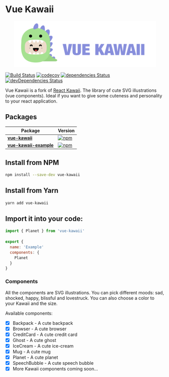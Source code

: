# Vue Kawaii

<div align="center" markdown="1">
  <img src="./packages/vue-kawaii-docs/vue-kawaii-logo.png" width="450">
</div>

[![Build Status](https://travis-ci.com/youngtailors/vue-kawaii.svg?branch=master)](https://travis-ci.com/youngtailors/vue-kawaii) [![codecov](https://codecov.io/gh/youngtailors/vue-kawaii/branch/master/graph/badge.svg)](https://codecov.io/gh/youngtailors/vue-kawaii) [![dependencies Status](https://david-dm.org/youngtailors/vue-kawaii/status.svg)](https://david-dm.org/youngtailors/vue-kawaii) [![devDependencies Status](https://david-dm.org/youngtailors/vue-kawaii/dev-status.svg)](https://david-dm.org/youngtailors/vue-kawaii?type=dev)

Vue Kawaii is a fork of [React Kawaii](https://github.com/miukimiu/react-kawaii). The library of cute SVG illustrations (vue components). Ideal if you want to give some cuteness and personality to your react application.

## Packages

| Package                                             | Version                                                                                                                     |
| --------------------------------------------------- | --------------------------------------------------------------------------------------------------------------------------- |
| **[vue-kawaii](/packages/vue-kawaii)**              | [![npm](https://img.shields.io/npm/v/vue-kawaii.svg?style=flat-square)](https://www.npmjs.com/package/vue-kawaii)           |
| **[vue-kawaii-example](/packages/vue-kawaii-docs)** | [![npm](https://img.shields.io/npm/v/vue-kawaii-docs.svg?style=flat-square)](https://www.npmjs.com/package/vue-kawaii-docs) |

## Install from NPM

```bash
npm install --save-dev vue-kawaii
```

## Install from Yarn

```bash
yarn add vue-kawaii
```

## Import it into your code:

```javascript static
import { Planet } from 'vue-kawaii'

export {
  name: 'Example'
  components: {
    Planet
  }
}
```

### Components

All the components are SVG illustrations. You can pick different moods: sad, shocked, happy, blissful and lovestruck. You can also choose a color to your Kawaii and the size.

Available components:

- [x] Backpack - A cute backpack
- [x] Browser - A cute browser
- [x] CreditCard - A cute credit card
- [x] Ghost - A cute ghost
- [x] IceCream - A cute ice-cream
- [x] Mug - A cute mug
- [x] Planet - A cute planet
- [x] SpeechBubble - A cute speech bubble
- [x] More Kawaii components coming soon...
